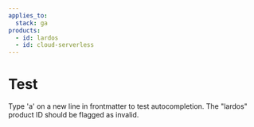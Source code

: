 ```yaml
---
applies_to:
  stack: ga
products:
  - id: lardos
  - id: cloud-serverless
---
```


# Test

Type 'a' on a new line in frontmatter to test autocompletion.
The "lardos" product ID should be flagged as invalid.